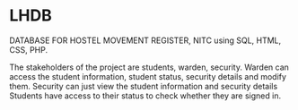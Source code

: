 # LHDB
DATABASE FOR HOSTEL MOVEMENT REGISTER, NITC using SQL, HTML, CSS, PHP. 

The stakeholders of the project are students, warden, security.
Warden can access the student information, student status, security details and modify them.
Security can just view the student information and security details
Students have access to their status to check whether they are signed in.
